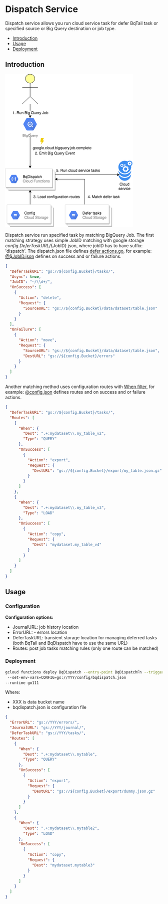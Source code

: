 # Dispatch Service

Dispatch service allows you run cloud service task for defer BqTail task or specified source or Big Query destination or job type.
  
- [Introduction](#introduction)
- [Usage](#usage)
- [Deployment](#deployment)

## Introduction 

![BqDispatch](../images/dispatch.png)  


Dispatch service run specified task by matching BigQuery Job.
The first matching strategy uses simple JobID matching with google storage ${config.DeferTaskURL}/${JobID}.json, where
jobID has to have suffix: 'dispatch'. The dispatch.json file defines [defer actions.go](../task/actions.go),
for example: [@$JobID.json](usage/dispatch.json) defines on success and or failure actions.

```json
{
  "DeferTaskURL": "gs://${config.Bucket}/tasks/",
  "Async": true,
  "JobID": "~/\\d+/",
  "OnSuccess": [
    {
      "Action": "delete",
      "Request": {
        "SourceURL": "gs://${config.Bucket}/data/dataset/table.json"
      }
    }
  ],
  "OnFailure": [
    {
      "Action": "move",
      "Request": {
        "SourceURL": "gs://${config.Bucket}/data/dataset/table.json",
        "DestURL": "gs://${config.Bucket}/errors"
      }
    }
  ]
}
``` 



Another matching method uses configuration routes with [When filter](config/filter.go), 
for example: [@config.json](usage/config.json) defines routes and on success and or failure actions.

```json
{
  "DeferTaskURL": "gs://${config.Bucket}/tasks/",
  "Routes": [
    {
      "When": {
        "Dest": ".+:mydataset\\.my_table_v2",
        "Type": "QUERY"
      },
      "OnSuccess": [
        {
          "Action": "export",
          "Request": {
            "DestURL": "gs://${config.Bucket}/export/my_table.json.gz"
          }
        }
      ]
    },
    {
      "When": {
        "Dest": ".+:mydataset\\.my_table_v3",
        "Type": "LOAD"
      },
      "OnSuccess": [
        {
          "Action": "copy",
          "Request": {
            "Dest": "mydataset.my_table_v4"
          }
        }
      ]
    }
  ]
}
``` 


## Usage

### Configuration

**Configuration options:**

- JournalURL: job history location 
- ErrorURL: - errors location
- DeferTaskURL: transient storage location for managing deferred tasks (both BqTail and BqDispatch have to use the same URL) 
- Routes: post job tasks matching rules (only one route can be matched)





### Deployment

```bash
gcloud functions deploy BqDispatch --entry-point BqDispatchFn --trigger-resource projects/MY_PROJECT_ID/jobs/{jobId} --trigger-event google.cloud.bigquery.job.complete  \n
 --set-env-vars=CONFIG=gs://YYY/config/bqdispatch.json
--runtime go111
```

Where:
- XXX is data bucket name
- bqdispatch.json is configuration file
```json
{
  "ErrorURL": "gs://YYY/errors/",
  "JournalURL": "gs://YYY/journal/",
  "DeferTaskURL": "gs://YYY/tasks/",
  "Routes": [
    {
      "When": {
        "Dest": ".+:mydataset\\.mytable",
        "Type": "QUERY"
      },
      "OnSuccess": [
        {
          "Action": "export",
          "Request": {
            "DestURL": "gs://${config.Bucket}/export/dummy.json.gz"
          }
        }
      ]
    },
    {
      "When": {
        "Dest": ".+:mydataset\\.mytable2",
        "Type": "LOAD"
      },
      "OnSuccess": [
        {
          "Action": "copy",
          "Request": {
            "Dest": "mydataset.mytable3"
          }
        }
      ]
    }
  ]
}

```
